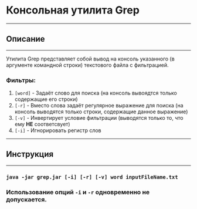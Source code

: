 # Консольная утилита Grep
___
## Описание
___
Утилита Grep представляет собой вывод на консоль указанного (в аргументе командной строки) текстового файла с фильтрацией.
### Фильтры:
1. `[word]` - Задаёт слово для поиска (на консоль вывоядтся только содержащие его строки)
2. `[-r]` - Вместо слова задаёт регулярное выражение для поиска (на консоль выводятся только строки, содержащие данное выражение)
3. `[-v]` - Инвертирует условие фильтрации (выводятся только то, что ему **НЕ** соответсвует)
4. `[-i]` - Игнорировать регистр слов
___
## Инструкция
___

 ### `java -jar grep.jar [-i] [-r] [-v] word inputFileName.txt`

 ### Использование опций `-i` и `-r` одновременно не допускается.